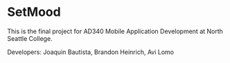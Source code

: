 # SetMood
This is the final project for AD340 Mobile
Application Development at North Seattle College.

Developers: Joaquin Bautista, Brandon Heinrich, Avi Lomo
